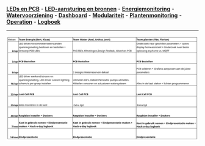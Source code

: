 [**LEDs en PCB**](/inhoud/leds/) - [**LED-aansturing en bronnen**](/inhoud/aansturingLEDs/) - [**Energiemonitoring**](/inhoud/energiemonitoring/) - [**Watervoorziening**](/inhoud/aquaMonitoring/) - [**Dashboard**](/inhoud/dashboard/) - [**Modulariteit**](/inhoud/modulariteit/) - [**Plantenmonitoring**](/inhoud/plantensensor/) - [**Operation**](/inhoud/operation/) - [**Logboek**](/inhoud/logboek/)

---


![](deadlines.png)